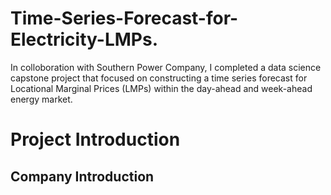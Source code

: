 # Time-Series-Forecast-for-Electricity-LMPs.
In colloboration with Southern Power Company, I completed a data science capstone project that focused on constructing a time series forecast for Locational Marginal Prices (LMPs) within the day-ahead and week-ahead energy market.


# Project Introduction

## Company Introduction
